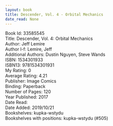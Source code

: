 ```yaml
---
layout: book
title: Descender, Vol. 4 - Orbital Mechanics
date_read: None
---
```


Book Id: 33585545<br />
Title: Descender, Vol. 4: Orbital Mechanics<br />
Author: Jeff Lemire<br />
Author l-f: Lemire, Jeff<br />
Additional Authors: Dustin Nguyen, Steve Wands<br />
ISBN: 1534301933<br />
ISBN13: 9781534301931<br />
My Rating: 0<br />
Average Rating: 4.21<br />
Publisher: Image Comics<br />
Binding: Paperback<br />
Number of Pages: 120<br />
Year Published: 2017<br />
Date Read: <br />
Date Added: 2019/10/21<br />
Bookshelves: kupka-wstydu<br />
Bookshelves with positions: kupka-wstydu (#505)<br />

